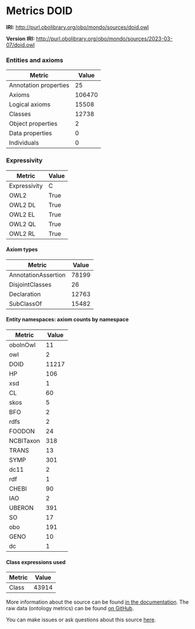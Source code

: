 # Metrics DOID

**IRI:** http://purl.obolibrary.org/obo/mondo/sources/doid.owl

**Version IRI:** http://purl.obolibrary.org/obo/mondo/sources/2023-03-07/doid.owl

### Entities and axioms

| Metric | Value |
| ------ | ----- |
| Annotation properties | 25 |
| Axioms | 106470 |
| Logical axioms | 15508 |
| Classes | 12738 |
| Object properties | 2 |
| Data properties | 0 |
| Individuals | 0 |


### Expressivity

| Metric | Value |
| ------ | ----- |
| Expressivity | C |
| OWL2 | True |
| OWL2 DL | True |
| OWL2 EL | True |
| OWL2 QL | True |
| OWL2 RL | True |

#### Axiom types

| Metric | Value |
| ------ | ----- |
| AnnotationAssertion | 78199 |
| DisjointClasses | 26 |
| Declaration | 12763 |
| SubClassOf | 15482 |


#### Entity namespaces: axiom counts by namespace

| Metric | Value |
| ------ | ----- |
| oboInOwl | 11 |
| owl | 2 |
| DOID | 11217 |
| HP | 106 |
| xsd | 1 |
| CL | 60 |
| skos | 5 |
| BFO | 2 |
| rdfs | 2 |
| FOODON | 24 |
| NCBITaxon | 318 |
| TRANS | 13 |
| SYMP | 301 |
| dc11 | 2 |
| rdf | 1 |
| CHEBI | 90 |
| IAO | 2 |
| UBERON | 391 |
| SO | 17 |
| obo | 191 |
| GENO | 10 |
| dc | 1 |


#### Class expressions used

| Metric | Value |
| ------ | ----- |
| Class | 43914 |


More information about the source can be found [in the documentation](../sources.md). The raw data (ontology metrics) can be found [on GitHub](https://github.com/monarch-initiative/mondo-ingest/tree/main/src/ontology/metadata).

You can make issues or ask questions about this source [here](https://github.com/monarch-initiative/mondo-ingest/issues).

